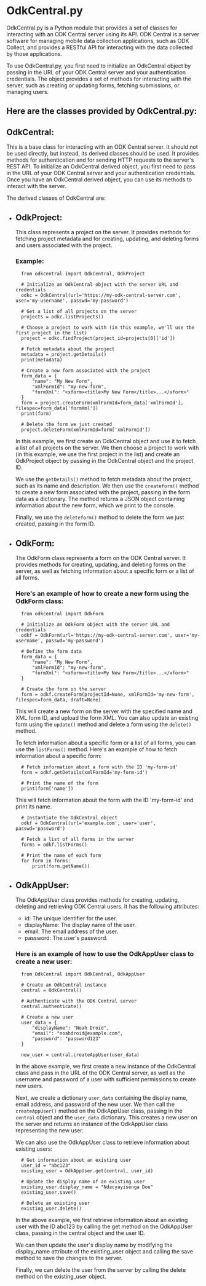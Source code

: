 # OdkCentral.py

OdkCentral.py is a Python module that provides a set of classes for interacting with an ODK Central server using its API. ODK Central is a server software for managing mobile data collection applications, such as ODK Collect, and provides a RESTful API for interacting with the data collected by those applications.

To use OdkCentral.py, you first need to initialize an OdkCentral object by passing in the URL of your ODK Central server and your authentication credentials. The object provides a set of methods for interacting with the server, such as creating or updating forms, fetching submissions, or managing users.

## Here are the classes provided by OdkCentral.py:

## OdkCentral:

This is a base class for interacting with an ODK Central server.
It should not be used directly, but instead, its derived classes should be used.
It provides methods for authentication and for sending HTTP requests to the server's REST API.
To initialize an OdkCentral derived object, you first need to pass in the URL of your ODK Central server and your authentication credentials.
Once you have an OdkCentral derived object, you can use its methods to interact with the server.

The derived classes of OdkCentral are:

- ## OdkProject:

    This class represents a project on the server. It provides methods for fetching project metadata and for creating, updating, and deleting forms and users associated with the project.

    ### Example:

        from odkcentral import OdkCentral, OdkProject

        # Initialize an OdkCentral object with the server URL and credentials
        odkc = OdkCentral(url='https://my-odk-central-server.com', user='my-username', passwd='my-password')

        # Get a list of all projects on the server
        projects = odkc.listProjects()

        # Choose a project to work with (in this example, we'll use the first project in the list)
        project = odkc.findProject(project_id=projects[0]['id'])

        # Fetch metadata about the project
        metadata = project.getDetails()
        print(metadata)

        # Create a new form associated with the project
        form_data = {
            "name": "My New Form",
            "xmlFormId": "my-new-form",
            "formXml": "<xform><title>My New Form</title>...</xform>"
        }
        form = project.createForm(xmlFormId=form_data['xmlFormId'], filespec=form_data['formXml'])
        print(form)

        # Delete the form we just created
        project.deleteForm(xmlFormId=form['xmlFormId'])


    In this example, we first create an OdkCentral object and use it to fetch a list of all projects on the server. We then choose a project to work with (in this example, we use the first project in the list) and create an OdkProject object by passing in the OdkCentral object and the project ID.

    We use the `getDetails()` method to fetch metadata about the project, such as its name and description. We then use the `createform()` method to create a new form associated with the project, passing in the form data as a dictionary. The method returns a JSON object containing information about the new form, which we print to the console.

    Finally, we use the `deleteform()` method to delete the form we just created, passing in the form ID.

- ## OdkForm:

    The OdkForm class represents a form on the ODK Central server. It provides methods for creating, updating, and deleting forms on the server, as well as fetching information about a specific form or a list of all forms.

    ### Here's an example of how to create a new form using the OdkForm class:

        from odkcentral import OdkForm

        # Initialize an OdkForm object with the server URL and credentials
        odkf = OdkForm(url='https://my-odk-central-server.com', user='my-username', passwd='my-password')

        # Define the form data
        form_data = {
            "name": "My New Form",
            "xmlFormId": "my-new-form",
            "formXml": "<xform><title>My New Form</title>...</xform>"
        }

        # Create the form on the server
        form = odkf.createForm(projectId=None, xmlFormId='my-new-form', filespec=form_data, draft=None)


    This will create a new form on the server with the specified name and XML form ID, and upload the form XML. You can also update an existing form using the `update()` method and delete a form using the `delete()` method.

    To fetch information about a specific form or a list of all forms, you can use the `listForms()` method. Here's an example of how to fetch information about a specific form:

        # Fetch information about a form with the ID 'my-form-id'
        form = odkf.getDetails(xmlFormId='my-form-id')

        # Print the name of the form
        print(form['name'])

    This will fetch information about the form with the ID 'my-form-id' and print its name.

        # Instantiate the OdkCentral object
        odkf = OdkCentral(url='example.com', user='user', passwd='password')

        # Fetch a list of all forms in the server
        forms = odkf.listForms()

        # Print the name of each form
        for form in forms:
            print(form.getName())

- ## OdkAppUser:

    The OdkAppUser class provides methods for creating, updating, deleting and retrieving ODK Central users. It has the following attributes:

    - id: The unique identifier for the user.
    - displayName: The display name of the user.
    - email: The email address of the user.
    - password: The user's password.

    ### Here is an example of how to use the OdkAppUser class to create a new user:

        from OdkCentral import OdkCentral, OdkAppUser

        # Create an OdkCentral instance
        central = OdkCentral()

        # Authenticate with the ODK Central server
        central.authenticate()

        # Create a new user
        user_data = {
            "displayName": "Noah Droid",
            "email": "noahdroid@example.com",
            "password": "password123"
        }

        new_user = central.createAppUser(user_data)


    In the above example, we first create a new instance of the OdkCentral class and pass in the URL of the ODK Central server, as well as the username and password of a user with sufficient permissions to create new users.

    Next, we create a dictionary `user_data` containing the display name, email address, and password of the new user. We then call the `createAppUser()` method on the OdkAppUser class, passing in the `central` object and the `user_data` dictionary. This creates a new user on the server and returns an instance of the OdkAppUser class representing the new user.

    We can also use the OdkAppUser class to retrieve information about existing users:

        # Get information about an existing user
        user_id = "abc123"
        existing_user = OdkAppUser.get(central, user_id)

        # Update the display name of an existing user
        existing_user.display_name = "Ndacyayisenga Doe"
        existing_user.save()

        # Delete an existing user
        existing_user.delete()

    In the above example, we first retrieve information about an existing user with the ID abc123 by calling the get method on the OdkAppUser class, passing in the central object and the user ID.

    We can then update the user's display name by modifying the display_name attribute of the existing_user object and calling the save method to save the changes to the server.

    Finally, we can delete the user from the server by calling the delete method on the existing_user object.
